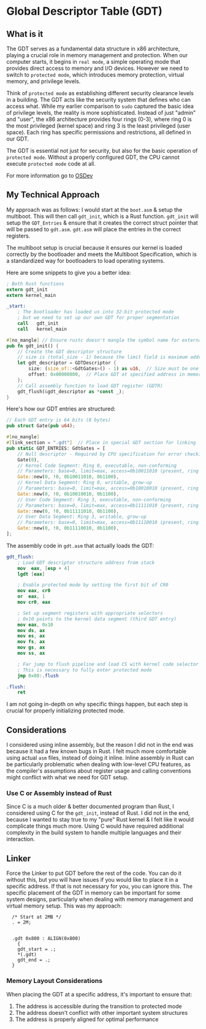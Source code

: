 # Global Descriptor Table (GDT)

## What is it

The GDT serves as a fundamental data structure in x86 architecture, playing a crucial role in memory management and protection. When our computer starts, it begins in `real mode`, a simple operating mode that provides direct access to memory and I/O devices. However we need to switch to `protected mode`, which introduces memory protection, virtual memory, and privilege levels.

Think of `protected mode` as establishing different security clearance levels in a building. The GDT acts like the security system that defines who can access what. While my earlier comparison to `sudo` captured the basic idea of privilege levels, the reality is more sophisticated. Instead of just "admin" and "user", the x86 architecture provides four rings (0-3), where ring 0 is the most privileged (kernel space) and ring 3 is the least privileged (user space). Each ring has specific permissions and restrictions, all defined in our GDT.

The GDT is essential not just for security, but also for the basic operation of `protected mode`. Without a properly configured GDT, the CPU cannot execute `protected mode` code at all.

For more information go to [OSDev](https://wiki.osdev.org/Global_Descriptor_Table)

## My Technical Approach

My approach was as follows: I would start at the `boot.asm` & setup the multiboot. This will then call `gdt_init`, which is a Rust function. `gdt_init` will setup the `GDT_Entries` & ensure that it creates the correct struct pointer that will be passed to `gdt.asm`. `gdt.asm` will place the entries in the correct registers.

The multiboot setup is crucial because it ensures our kernel is loaded correctly by the bootloader and meets the Multiboot Specification, which is a standardized way for bootloaders to load operating systems.

Here are some snippets to give you a better idea:

```nasm
; Both Rust functions
extern gdt_init
extern kernel_main

_start:
    ; The bootloader has loaded us into 32-bit protected mode
    ; but we need to set up our own GDT for proper segmentation
    call   gdt_init
    call   kernel_main
```

```rust
#[no_mangle] // Ensure rustc doesn't mangle the symbol name for external linking
pub fn gdt_init() {
    // Create the GDT descriptor structure
    // size is (total_size - 1) because the limit field is maximum addressable unit
    let gdt_descriptor = GDTDescriptor { 
        size: (size_of::<GdtGates>() - 1) as u16,  // Size must be one less than actual size
        offset: 0x00000800,  // Place GDT at specified address in memory
    }; 
    // Call assembly function to load GDT register (GDTR)
    gdt_flush(&gdt_descriptor as *const _);
}
```

Here's how our GDT entries are structured:

```rust
// Each GDT entry is 64 bits (8 bytes)
pub struct Gate(pub u64);  

#[no_mangle]
#[link_section = ".gdt"]  // Place in special GDT section for linking
pub static GDT_ENTRIES: GdtGates = [
    // Null descriptor - Required by CPU specification for error checking
    Gate(0),
    // Kernel Code Segment: Ring 0, executable, non-conforming
    // Parameters: base=0, limit=max, access=0b10011010 (present, ring 0, code), flags=0b1100 (32-bit, 4KB granularity)
    Gate::new(0, !0, 0b10011010, 0b1100),  
    // Kernel Data Segment: Ring 0, writable, grow-up
    // Parameters: base=0, limit=max, access=0b10010010 (present, ring 0, data), flags=0b1100 (32-bit, 4KB granularity)
    Gate::new(0, !0, 0b10010010, 0b1100),  
    // User Code Segment: Ring 3, executable, non-conforming
    // Parameters: base=0, limit=max, access=0b11111010 (present, ring 3, code), flags=0b1100 (32-bit, 4KB granularity)
    Gate::new(0, !0, 0b11111010, 0b1100),  
    // User Data Segment: Ring 3, writable, grow-up
    // Parameters: base=0, limit=max, access=0b11110010 (present, ring 3, data), flags=0b1100 (32-bit, 4KB granularity)
    Gate::new(0, !0, 0b11110010, 0b1100),  
];
```

The assembly code in `gdt.asm` that actually loads the GDT:

```nasm
gdt_flush:
    ; Load GDT descriptor structure address from stack
    mov  eax, [esp + 4]
    lgdt [eax]

    ; Enable protected mode by setting the first bit of CR0
    mov eax, cr0
    or  eax, 1
    mov cr0, eax

    ; Set up segment registers with appropriate selectors
    ; 0x10 points to the kernel data segment (third GDT entry)
    mov eax, 0x10
    mov ds, ax
    mov es, ax
    mov fs, ax
    mov gs, ax
    mov ss, ax

    ; Far jump to flush pipeline and load CS with kernel code selector (0x08)
    ; This is necessary to fully enter protected mode
    jmp 0x08:.flush

.flush:
    ret
```

I am not going in-depth on why specific things happen, but each step is crucial for properly initializing protected mode.

## Considerations

I considered using inline assembly, but the reason I did not in the end was because it had a few known bugs in Rust. I felt much more comfortable using actual `asm` files, instead of doing it inline. Inline assembly in Rust can be particularly problematic when dealing with low-level CPU features, as the compiler's assumptions about register usage and calling conventions might conflict with what we need for GDT setup.

### Use C or Assembly instead of Rust

Since C is a much older & better documented program than Rust, I considered using C for the `gdt_init`, instead of Rust. I did not in the end, because I wanted to stay true to my "pure" Rust kernel & I felt like it would complicate things much more. Using C would have required additional complexity in the build system to handle multiple languages and their interaction.

## Linker

Force the Linker to put GDT before the rest of the code. You can do it without this, but you will have issues if you would like to place it in a specific address. If that is not necessary for you, you can ignore this. The specific placement of the GDT in memory can be important for some system designs, particularly when dealing with memory management and virtual memory setup. This was my approach:

```
  /* Start at 2MB */
  . = 2M;


  .gdt 0x800 : ALIGN(0x800)
    {
    gdt_start = .;
    *(.gdt)
    gdt_end = .;
  }
```

### Memory Layout Considerations

When placing the GDT at a specific address, it's important to ensure that:

1. The address is accessible during the transition to protected mode
2. The address doesn't conflict with other important system structures
3. The address is properly aligned for optimal performance
